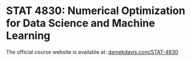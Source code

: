 # STAT 4830: Numerical Optimization for Data Science and Machine Learning

The official course website is available at: [damekdavis.com/STAT-4830](https://damekdavis.com/STAT-4830)
